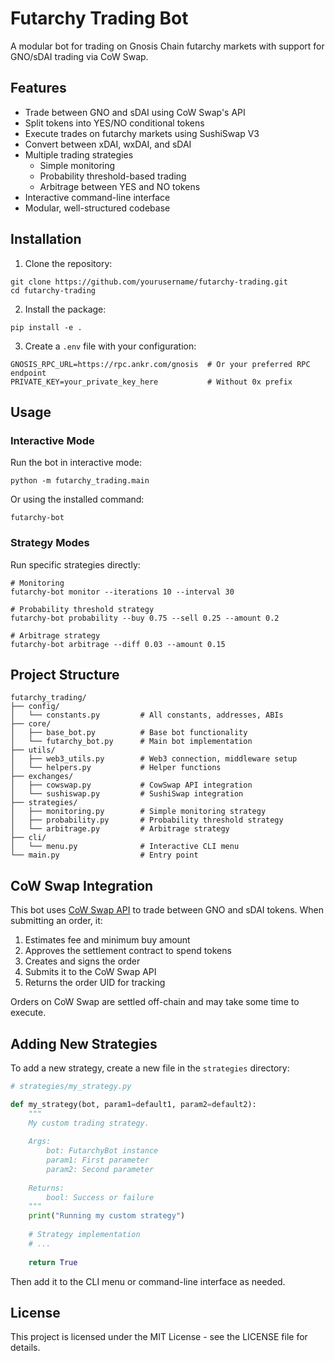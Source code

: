 # Futarchy Trading Bot

A modular bot for trading on Gnosis Chain futarchy markets with support for GNO/sDAI trading via CoW Swap.

## Features

- Trade between GNO and sDAI using CoW Swap's API
- Split tokens into YES/NO conditional tokens
- Execute trades on futarchy markets using SushiSwap V3
- Convert between xDAI, wxDAI, and sDAI
- Multiple trading strategies
  - Simple monitoring
  - Probability threshold-based trading
  - Arbitrage between YES and NO tokens
- Interactive command-line interface
- Modular, well-structured codebase

## Installation

1. Clone the repository:
```
git clone https://github.com/yourusername/futarchy-trading.git
cd futarchy-trading
```

2. Install the package:
```
pip install -e .
```

3. Create a `.env` file with your configuration:
```
GNOSIS_RPC_URL=https://rpc.ankr.com/gnosis  # Or your preferred RPC endpoint
PRIVATE_KEY=your_private_key_here           # Without 0x prefix
```

## Usage

### Interactive Mode

Run the bot in interactive mode:

```
python -m futarchy_trading.main
```

Or using the installed command:

```
futarchy-bot
```

### Strategy Modes

Run specific strategies directly:

```
# Monitoring
futarchy-bot monitor --iterations 10 --interval 30

# Probability threshold strategy
futarchy-bot probability --buy 0.75 --sell 0.25 --amount 0.2

# Arbitrage strategy
futarchy-bot arbitrage --diff 0.03 --amount 0.15
```

## Project Structure

```
futarchy_trading/
├── config/
│   └── constants.py         # All constants, addresses, ABIs
├── core/
│   ├── base_bot.py          # Base bot functionality
│   └── futarchy_bot.py      # Main bot implementation
├── utils/
│   ├── web3_utils.py        # Web3 connection, middleware setup
│   └── helpers.py           # Helper functions
├── exchanges/
│   ├── cowswap.py           # CowSwap API integration
│   └── sushiswap.py         # SushiSwap integration
├── strategies/
│   ├── monitoring.py        # Simple monitoring strategy
│   ├── probability.py       # Probability threshold strategy
│   └── arbitrage.py         # Arbitrage strategy
├── cli/
│   └── menu.py              # Interactive CLI menu
└── main.py                  # Entry point
```

## CoW Swap Integration

This bot uses [CoW Swap API](https://docs.cow.fi/cow-protocol/reference/apis/orderbook) to trade between GNO and sDAI tokens. When submitting an order, it:

1. Estimates fee and minimum buy amount
2. Approves the settlement contract to spend tokens
3. Creates and signs the order
4. Submits it to the CoW Swap API
5. Returns the order UID for tracking

Orders on CoW Swap are settled off-chain and may take some time to execute.

## Adding New Strategies

To add a new strategy, create a new file in the `strategies` directory:

```python
# strategies/my_strategy.py

def my_strategy(bot, param1=default1, param2=default2):
    """
    My custom trading strategy.
    
    Args:
        bot: FutarchyBot instance
        param1: First parameter
        param2: Second parameter
        
    Returns:
        bool: Success or failure
    """
    print("Running my custom strategy")
    
    # Strategy implementation
    # ...
    
    return True
```

Then add it to the CLI menu or command-line interface as needed.

## License

This project is licensed under the MIT License - see the LICENSE file for details.
